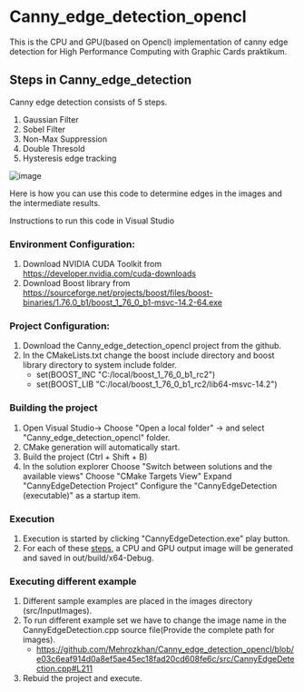 # Canny_edge_detection_opencl

This is the CPU and GPU(based on Opencl) implementation of canny edge detection for High Performance Computing with Graphic Cards praktikum.
## Steps in Canny_edge_detection
Canny edge detection consists of 5 steps.
1. Gaussian Filter
2. Sobel Filter
3. Non-Max Suppression
4. Double Thresold
5. Hysteresis edge tracking

![image](https://github.com/Mehrozkhan/Canny_edge_detection_opencl/assets/25463908/b7f99bb2-d237-41bf-9f22-382f43b8a7bf)


Here is how you can use this code to determine edges in the images and the intermediate results.  

Instructions to run this code in Visual Studio

### Environment Configuration:
1. Download NVIDIA CUDA Toolkit from https://developer.nvidia.com/cuda-downloads
2. Download Boost library from https://sourceforge.net/projects/boost/files/boost-binaries/1.76.0_b1/boost_1_76_0_b1-msvc-14.2-64.exe

### Project Configuration:
1. Download the Canny_edge_detection_opencl project from the github. 
2. In the CMakeLists.txt change the boost include directory and boost library directory to system include folder.
      - set(BOOST_INC "C:/local/boost_1_76_0_b1_rc2")
      - set(BOOST_LIB "C:/local/boost_1_76_0_b1_rc2/lib64-msvc-14.2")

### Building the project
1.  Open Visual Studio-> Choose "Open a local folder" -> and select "Canny_edge_detection_opencl" folder.  
2.  CMake generation will automatically start.
3.  Build the project (Ctrl + Shift + B)
4.  In the solution explorer
      Choose "Switch between solutions and the available views"
      Choose "CMake Targets View"
      Expand "CannyEdgeDetection Project"
      Configure the "CannyEdgeDetection (executable)" as a startup item.
### Execution
  1. Execution is started by clicking "CannyEdgeDetection.exe" play button.
  2. For each of these [steps](https://github.com/Mehrozkhan/Canny_edge_detection_opencl/blob/mehroz/README.md#steps-in-canny_edge_detection), a CPU and GPU output image will be generated and saved in out/build/x64-Debug.

### Executing different example
1. Different sample examples are placed in the images directory (src/InputImages).
2. To run different example set we have to change the image name in the CannyEdgeDetection.cpp source file(Provide the complete path for images).
      - https://github.com/Mehrozkhan/Canny_edge_detection_opencl/blob/e03c6eaf914d0a8ef5ae45ec18fad20cd608fe6c/src/CannyEdgeDetection.cpp#L211 
3. Rebuid the project and execute.


